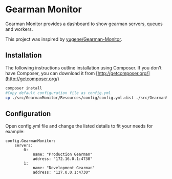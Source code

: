 Gearman Monitor
===============

Gearman Monitor provides a dashboard to show gearman servers, queues and workers.

This project was inspired by [yugene/Gearman-Monitor](https://github.com/yugene/Gearman-Monitor).

## Installation
The following instructions outline installation using Composer. If you don't
have Composer, you can download it from [http://getcomposer.org/](http://getcomposer.org/)

```Bash
composer install
#Copy default configuration file as config.yml
cp ./src/GearmanMonitor/Resources/config/config.yml.dist ./src/GearmanMonitor/Resources/config/config.yml
```

## Configuration
Open config.yml file and change the listed details to fit your needs for example:

```YML
config.GearmanMonitor:
    servers:
        0:
            name: "Production Gearman"
            address: "172.16.0.1:4730"
        1:
            name: "Development Gearman"
            address: "127.0.0.1:4730"
```